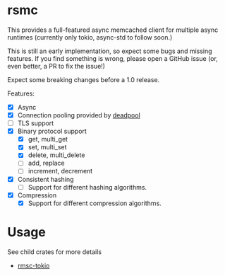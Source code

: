 # rsmc

This provides a full-featured async memcached client for multiple async
runtimes (currently only tokio, async-std to follow soon.)

This is still an early implementation, so expect some bugs and
missing features. If you find something is wrong, please open
a GitHub issue (or, even better, a PR to fix the issue!)

Expect some breaking changes before a 1.0 release.

Features:

- [x] Async
- [x] Connection pooling provided by [deadpool](https://crates.io/crates/deadpool)
- [ ] TLS support
- [x] Binary protocol support
  - [x] get, multi_get
  - [x] set, multi_set
  - [x] delete, multi_delete
  - [ ] add, replace
  - [ ] increment, decrement
- [x] Consistent hashing
  - [ ] Support for different hashing algorithms.
- [x] Compression
  - [x] Support for different compression algorithms.

# Usage

See child crates for more details

- [rmsc-tokio](rsmc-tokio/README.md)
